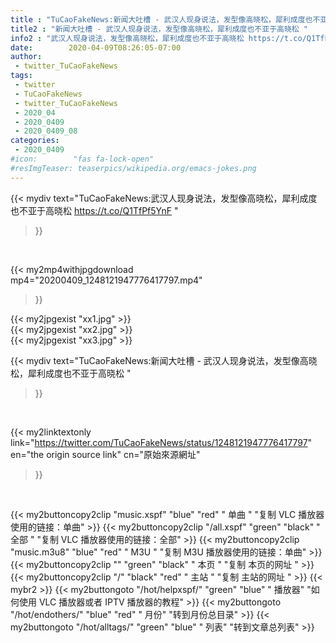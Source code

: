 ```yaml
---
title : "TuCaoFakeNews:新闻大吐槽 - 武汉人现身说法，发型像高晓松，犀利成度也不亚于高晓松 "
title2 : "新闻大吐槽 - 武汉人现身说法，发型像高晓松，犀利成度也不亚于高晓松 "
info2 : "武汉人现身说法，发型像高晓松，犀利成度也不亚于高晓松 https://t.co/Q1TfPf5YnF "
date:        2020-04-09T08:26:05-07:00
author:
 - twitter_TuCaoFakeNews
tags:
 - twitter
 - TuCaoFakeNews
 - twitter_TuCaoFakeNews
 - 2020_04
 - 2020_0409
 - 2020_0409_08
categories:
 - 2020_0409
#icon:        "fas fa-lock-open"
#resImgTeaser: teaserpics/wikipedia.org/emacs-jokes.png
---
```


{{< mydiv text="TuCaoFakeNews:武汉人现身说法，发型像高晓松，犀利成度也不亚于高晓松 https://t.co/Q1TfPf5YnF "
>}}
<br>


{{< my2mp4withjpgdownload mp4="20200409_1248121947776417797.mp4"
>}}

{{< my2jpgexist "xx1.jpg" >}}<br>
{{< my2jpgexist "xx2.jpg" >}}<br>
{{< my2jpgexist "xx3.jpg" >}}<br>



{{< mydiv text="TuCaoFakeNews:新闻大吐槽 - 武汉人现身说法，发型像高晓松，犀利成度也不亚于高晓松 "
>}}
<br>

{{< my2linktextonly link="https://twitter.com/TuCaoFakeNews/status/1248121947776417797"
en="the origin source link" cn="原始來源網址"
>}}


<br>

{{< my2buttoncopy2clip "music.xspf"        "blue"   "red"    " 单曲 "  "复制 VLC 播放器使用的链接：单曲" >}} {{< my2buttoncopy2clip "/all.xspf"         "green"  "black"  " 全部 "  "复制 VLC 播放器使用的链接：全部" >}} {{< my2buttoncopy2clip "music.m3u8"        "blue"   "red"    " M3U  "    "复制 M3U 播放器使用的链接：单曲" >}} {{< my2buttoncopy2clip ""                  "green"  "black"  " 本页 "    "复制 本页的网址 " >}} {{< my2buttoncopy2clip "/"                 "black"  "red"    " 主站 "    "复制 主站的网址 " >}} {{< mybr2 >}} {{< my2buttongoto      "/hot/helpxspf/"    "green"  "blue"   " 播放器" "如何使用 VLC 播放器或者 IPTV 播放器的教程" >}} {{< my2buttongoto      "/hot/endothers/"   "blue"   "red"    " 月份"   "转到月份总目录" >}} {{< my2buttongoto      "/hot/alltags/"     "green"  "blue"   " 列表"   "转到文章总列表" >}} 
